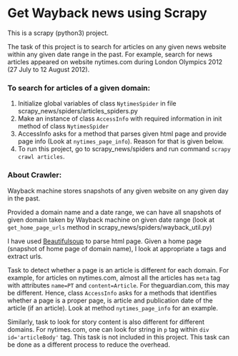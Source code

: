 
# Get Wayback news using Scrapy

This is a scrapy (python3) project.

The task of this project is to search for articles on any given news website within any given date range in the past. For example, search for news articles appeared on website nytimes.com during London Olympics 2012 (27 July to 12 August 2012).

### To search for articles of a given domain:
  1. Initialize global variables of class `NytimesSpider` in file scrapy_news/spiders/articles_spiders.py
  2. Make an instance of class `AccessInfo` with required information in init method of class `NytimesSpider`
  4. AccessInfo asks for a method that parses given html page and provide page info (Look at `nytimes_page_info`). Reason for that is given below.
  5. To run this project, go to scrapy_news/spiders and run command `scrapy crawl articles`.

### About Crawler:

Wayback machine stores snapshots of any given website on any given day in the past.

Provided a domain name and a date range, we can have all snapshots of given domain taken by Wayback machine on given date range (look at `get_home_page_urls` method in scrapy_news/spiders/wayback_util.py)

I have used [Beautifulsoup](https://www.crummy.com/software/BeautifulSoup/bs4/doc/) to parse html page.
Given a home page (snapshot of home page of domain name), I look at appropriate `a` tags and extract urls.

Task to detect whether a page is an article is different for each domain. For example, for articles on nytimes.com, almost all the articles has `meta` tag with attributes `name=PT` and `content=Article`. For theguardian.com, this may be different. Hence, class `AccessInfo` asks for a methods that identifies whether a page is a proper page, is article and publication date of the article (if an article). Look at method `nytimes_page_info` for an example.

Similarly, task to look for story content is also different for different domains. For nytimes.com, one can look for string in `p` tag within `div id='articleBody'` tag. This task is not included in this project. This task can be done as a different process to reduce the overhead.
